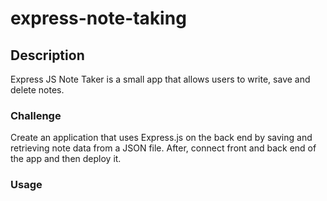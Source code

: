# express-note-taking


## Description
Express JS Note Taker is a small app that allows users to write, save and delete notes. 


### Challenge
Create an application that uses Express.js on the back end by saving and retrieving note data from a JSON file. After, connect front and back end of the app and then deploy it. 


### Usage
